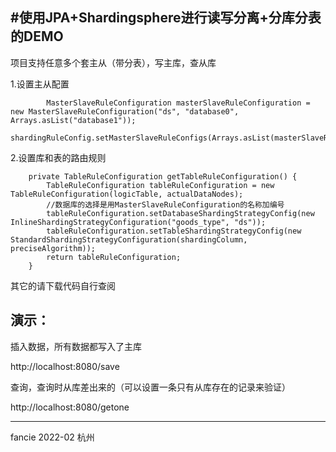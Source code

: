 #使用JPA+Shardingsphere进行读写分离+分库分表的DEMO
-------------------

项目支持任意多个套主从（带分表），写主库，查从库

1.设置主从配置
```
        MasterSlaveRuleConfiguration masterSlaveRuleConfiguration = new MasterSlaveRuleConfiguration("ds", "database0", Arrays.asList("database1"));
        shardingRuleConfig.setMasterSlaveRuleConfigs(Arrays.asList(masterSlaveRuleConfiguration));
```

2.设置库和表的路由规则
```
    private TableRuleConfiguration getTableRuleConfiguration() {
        TableRuleConfiguration tableRuleConfiguration = new TableRuleConfiguration(logicTable, actualDataNodes);
        //数据库的选择是用MasterSlaveRuleConfiguration的名称加编号
        tableRuleConfiguration.setDatabaseShardingStrategyConfig(new InlineShardingStrategyConfiguration("goods_type", "ds"));
        tableRuleConfiguration.setTableShardingStrategyConfig(new StandardShardingStrategyConfiguration(shardingColumn, preciseAlgorithm));
        return tableRuleConfiguration;
    }
```
其它的请下载代码自行查阅

演示：
------

插入数据，所有数据都写入了主库

http://localhost:8080/save

查询，查询时从库差出来的（可以设置一条只有从库存在的记录来验证）

http://localhost:8080/getone

--------
fancie 2022-02 杭州
